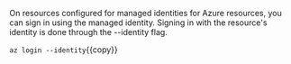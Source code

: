On resources configured for managed identities for Azure resources, you can sign in using the managed identity. Signing in with the resource's identity is done through the --identity flag.

`az login --identity`{{copy}}
